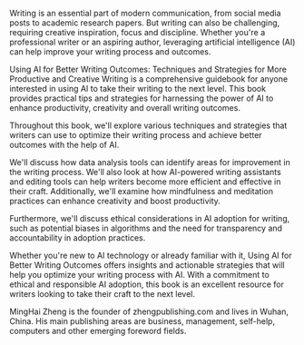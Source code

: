 
Writing is an essential part of modern communication, from social media posts to academic research papers. But writing can also be challenging, requiring creative inspiration, focus and discipline. Whether you're a professional writer or an aspiring author, leveraging artificial intelligence (AI) can help improve your writing process and outcomes.

Using AI for Better Writing Outcomes: Techniques and Strategies for More Productive and Creative Writing is a comprehensive guidebook for anyone interested in using AI to take their writing to the next level. This book provides practical tips and strategies for harnessing the power of AI to enhance productivity, creativity and overall writing outcomes.

Throughout this book, we'll explore various techniques and strategies that writers can use to optimize their writing process and achieve better outcomes with the help of AI.

We'll discuss how data analysis tools can identify areas for improvement in the writing process. We'll also look at how AI-powered writing assistants and editing tools can help writers become more efficient and effective in their craft. Additionally, we'll examine how mindfulness and meditation practices can enhance creativity and boost productivity.

Furthermore, we'll discuss ethical considerations in AI adoption for writing, such as potential biases in algorithms and the need for transparency and accountability in adoption practices.

Whether you're new to AI technology or already familiar with it, Using AI for Better Writing Outcomes offers insights and actionable strategies that will help you optimize your writing process with AI. With a commitment to ethical and responsible AI adoption, this book is an excellent resource for writers looking to take their craft to the next level.

MingHai Zheng is the founder of zhengpublishing.com and lives in Wuhan, China. His main publishing areas are business, management, self-help, computers and other emerging foreword fields.
